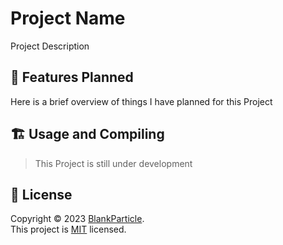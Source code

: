 # Project Name
Project Description

## 🚀 Features Planned
Here is a brief overview of things I have planned for this Project

<!-- Features -->

## 🏗️ Usage and Compiling
> This Project is still under development

## 📝 License
Copyright © 2023 [BlankParticle](https://github.com/BlankParticle). <br />
This project is [MIT](https://github.com/BlankParticle/<project-repo>/blob/main/LICENSE.txt) licensed.
